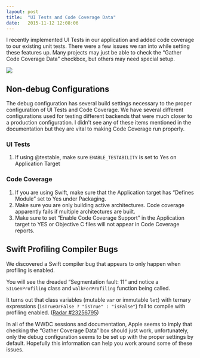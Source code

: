 ```yaml
---
layout: post
title:  "UI Tests and Code Coverage Data"
date:   2015-11-12 12:08:06
---
```


I recently implemented UI Tests in our application and added code coverage to our existing unit tests. There were a few issues we ran into while setting these features up. Many projects may just be able to check the “Gather Code Coverage Data” checkbox, but others may need special setup.

![](http://files.titus.io/posts/code-coverage.png)

## Non-debug Configurations
The debug configuration has several build settings necessary to the proper configuration of UI Tests and Code Coverage. We have several different configurations used for testing different backends that were much closer to a production configuration. I didn’t see any of these items mentioned in the documentation but they are vital to making Code Coverage run properly.

### UI Tests
1. If using @testable, make sure `ENABLE_TESTABILITY` is set to Yes on Application Target

### Code Coverage
1. If you are using Swift, make sure that the Application target has “Defines Module” set to Yes under Packaging.
2. Make sure you are only building active architectures. Code coverage apparently fails if multiple architectures are built.
3. Make sure to set “Enable Code Coverage Support” in the Application target to YES or Objective C files will not appear in Code Coverage reports.

## Swift Profiling Compiler Bugs
We discovered a Swift compiler bug that appears to only happen when profiling is enabled.

You will see the dreaded “Segmentation fault: 11” and notice a `SILGenProfiling` class and `walkForProfiling` function being called.

It turns out that class variables (mutable `var` or immutable `let`) with ternary expressions (`isTrueOrFalse ? "isTrue" : "isFalse"`) fail to compile with profiling enabled. ([Radar #23256795](http://www.openradar.me/radar?id=6121096961064960))


In all of the WWDC sessions and documentation, Apple seems to imply that checking the “Gather Coverage Data” box should just work, unfortunately, only the debug configuration seems to be set up with the proper settings by default. Hopefully this information can help you work around some of these issues.
